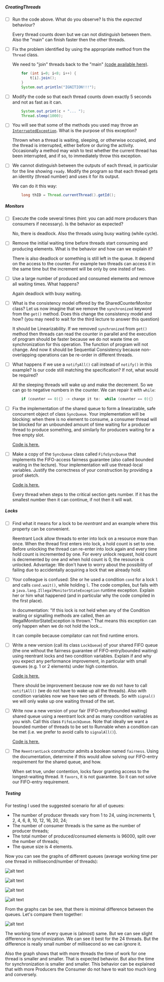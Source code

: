 ##### CreatingThreads

- [ ] Run the code above. What do you observe? Is this the *expected* behaviour?

    Every thread counts down but we can not distinguish between them.
    Also the "main" can finish faster then the other threads.  

- [ ] Fix the problem identified by using the appropriate method from the `Thread` class.

    We need to "join" threads back to the "main" [(code available here)](src/queues/FinalCountdowns.java).

    ```java
        for (int i=0; i<8; i++) {
            t[i].join();
        }
        System.out.println("IGNITION!!!");
    ```

- [ ] Modify the code so that each thread counts down exactly 5 seconds and not as fast as it can.

    ```java
        System.out.print(c + "... ");
        Thread.sleep(1000);
    ```

- [ ] You will see that some of the methods you used may throw an [`InterruptedException`](https://docs.oracle.com/javase/7/docs/api/java/lang/InterruptedException.html). What is the purpose of this exception?

    Thrown when a thread is waiting, sleeping, or otherwise occupied, and the thread is interrupted, either before or during the activity. Occasionally a method may wish to test whether the current thread has been interrupted, and if so, to immediately throw this exception.

- [ ] We cannot distinguish between the outputs of each thread, in particular for the line showing `ready`. Modify the program so that each thread gets an identity (thread number) and uses it for its output.

    We can do it this way:
    ```java
        long thID = Thread.currentThread().getId();
    ```

##### Monitors

- [ ] Execute the code several times (hint: you can add more producers than consumers if necessary). Is the behavior as expected?

    No, there is deadlock. Also the threads using busy waiting (while cycle).

- [ ] Remove the initial waiting time before threads start consuming and producing elements. What is the behavior and how can we explain it?

    There is also deadlock or something is still left in the queue. It depend on the access to the counter. For example two threads can access it in the same time but the increment will be only by one insted of two.

- [ ] Use a large number of produced and consumed elements and remove all waiting times. What happens?

    Again deadlock with busy waiting.

- [ ] What is the consistency model offered by the SharedCounterMonitor class? Let us now imagine that we remove the `synchronized` keyword from the `get()` method. Does this change the consistency model and how? (you may need to wait for the third lecture to answer this question)

    It should be Linearizability.
    If we removed `synchronized` from `get()` method then threads can read the counter in parallel and the execution of program should be faster because we do not waste time on synchronization for this operation. The function of program will not change. 
    And now it should be Sequential Consistency because non-overlapping operations can be re-order in different threads.

- [ ] What happens if we use a `notifyAll()` call instead of `notify()` in this example? Is our code still matching the specification? If not, what would be required?

    All the sleeping threads will wake up and make the decrement. So we can go to negative numbers in the counter.
    We can repair it with `while`:
    
    ```java
        if (counter == 0){} -> change it to:  while (counter == 0){}
    ```  

- [ ] Fix the implementation of the shared queue to form a linearizable, safe concurrent object of class `SyncQueue`. Your implementation will be blocking: when there is no element to consume, a consumer thread will be blocked for an unbounded amount of time waiting for a producer thread to produce something, and similarly for producers waiting for a free empty slot.

    [Code is here.](./src/queues/SyncQueue.java)

- [ ] Make a copy of the `SyncQueue` class called `FifoSyncQueue` that implements the FIFO-access fairness guarantee (also called bounded waiting in the lecture). Your implementation will use thread-local variables. Justify the correctness of your construction by providing a proof sketch.

    [Code is here.](./src/queues/FifoSyncQueue.java)
    
    Every thread when steps to the critical section gets number. If it has the smallest number then it can continue, if not then it will wait.

##### Locks

- [ ] Find what it means for a lock to be *reentrant* and an example where this property can be convenient.

    Reentrant Lock allow threads to enter into lock on a resource more than once. When the thread first enters into lock, a hold count is set to one. Before unlocking the thread can re-enter into lock again and every time hold count is incremented by one. For every unlock request, hold count is decremented by one and when hold count is 0, the resource is unlocked.
    Advantage: We don't have to worry about the possibility of failing due to accidentally acquiring a lock that we already hold.

- [ ] Your colleague is confused: She or he used a condition `cond` for a lock `l` and calls `cond.wait()`, while holding `l`. The code compiles, but fails with a `java.lang.IllegalMonitorStateException` runtime exception. Explain her or him what happened (and in particular why the code compiled in the first place).

    In documentation: "If this lock is not held when any of the Condition waiting or signalling methods are called, then an IllegalMonitorStateException is thrown."
    That means this exception can only happen when we do not hold the lock...
    
    It can compile because compilator can not find runtime errors. 

- [ ] Write a new version (call its class `LockQueue`) of your shared FIFO queue (the one without the fairness guarantee of FIFO-entry/bounded waiting) using reentrant locks and two condition variables. Explain if and why you expect any performance improvement, in particular with small queues (e.g. 1 or 2 elements) under high contention.

    [Code is here.](./src/queues/LockQueue.java)
    
    There should be improvement because now we do not have to call `notifiAll()` (we do not have to wake up all the threads).
    Also with condition variables now we have two sets of threads. So with `signal()` we will only wake up one waiting thread of the set.

- [ ] Write now a new version of your fair (FIFO-entry/bounded waiting) shared queue using a reentrant lock and as many condition variables as you wish. Call this class `FifoLockQueue`. Note that ideally we want a bounded number of threads to be set to Runnable when a condition can be met (i.e. we prefer to avoid calls to `signalAll()`).

    [Code is here.](./src/queues/FifoLockQueue.java)

- [ ] The `ReentrantLock` constructor admits a boolean named `fairness`. Using the documentation, determine if this would allow solving our FIFO-entry requirement for the shared queue, and how.

    When set true, under contention, locks favor granting access to the longest-waiting thread. It `favors`, it is not guarantee. So it can not solve our FIFO-entry requirement.

##### Testing

For testing I used the suggested scenario for all of queues:

- The number of producer threads vary from 1 to 24, using increments 1, 2, 4, 6, 8, 10, 12, 16, 20, 24;
- The number of consumer threads is the same as the number of producer threads;
- The total number of produced/consumed elements is 96000, split over the number of threads;
- The queue size is 4 elements.

Now you can see the graphs of different queues (average working time per one thread in millisecond/number of threads):

![alt text](../Solution/report_data/q1.png)

![alt text](../Solution/report_data/q2.png)

![alt text](../Solution/report_data/q3.png)

![alt text](../Solution/report_data/q4.png)

From the graphs can be see, that there is minimal difference between the queues.
Let's compare them together:

![alt text](../Solution/report_data/all.png)

The working time of every queue is (almost) same. But we can see slight difference in synchronization.
We can see it best for the 24 threads. But the difference is really small number of millisecond so we can ignore it.

Also the graph shows that with more threads the time of work for one thread is smaller and smaller. That is expected behavior.
But also the time for synchronization is smaller and smaller.
This behavior can be explained that with more Producers the Consumer do not have to wait too much long and conversely.